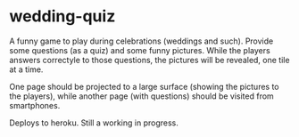 # wedding-quiz

A funny game to play during celebrations (weddings and such). Provide some questions (as a quiz) and some funny pictures.
While the players answers correctyle to those questions, the pictures will be revealed, one tile at a time.

One page should be projected to a large surface (showing the pictures to the players), while another page (with questions) should be visited from smartphones.

Deploys to heroku. Still a working in progress.
